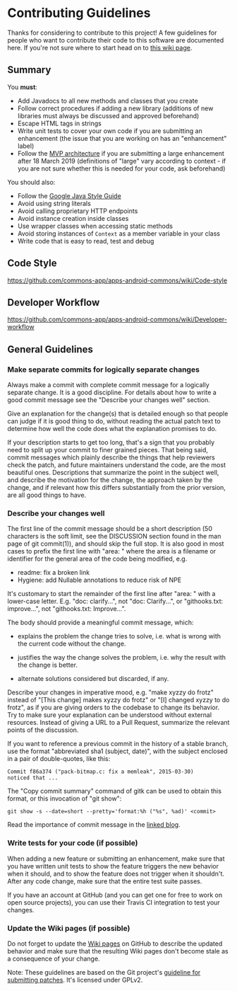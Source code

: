 # Contributing Guidelines

Thanks for considering to contribute to this project! A few guidelines for
people who want to contribute their code to this software are documented
here. If you're not sure where to start head on to [this wiki page](https://github.com/commons-app/apps-android-commons/wiki/Volunteers-welcome!).

## Summary

You **must**:
- Add Javadocs to all new methods and classes that you create
- Follow correct procedures if adding a new library (additions of new libraries must always be discussed and approved beforehand)
- Escape HTML tags in strings
- Write unit tests to cover your own code if you are submitting an enhancement (the issue that you are working on has an "enhancement" label)
- Follow the [MVP architecture](https://github.com/commons-app/apps-android-commons/issues/888) if you are submitting a large enhancement after 18 March 2019 (definitions of "large" vary according to context - if you are not sure whether this is needed for your code, ask beforehand)

You should also:
- Follow the [Google Java Style Guide](https://google.github.io/styleguide/javaguide.html)
- Avoid using string literals
- Avoid calling proprietary HTTP endpoints
- Avoid instance creation inside classes
- Use wrapper classes when accessing static methods
- Avoid storing instances of `Context` as a member variable in your class
- Write code that is easy to read, test and debug

## Code Style

https://github.com/commons-app/apps-android-commons/wiki/Code-style

## Developer Workflow

https://github.com/commons-app/apps-android-commons/wiki/Developer-workflow

## General Guidelines

### Make separate commits for logically separate changes

Always make a commit with complete commit message for a logically
separate change. It is a good discipline. For details about how to
write a good commit message see the "Describe your changes well" section.

Give an explanation for the change(s) that is detailed enough so
that people can judge if it is good thing to do, without reading
the actual patch text to determine how well the code does what
the explanation promises to do.

If your description starts to get too long, that's a sign that you
probably need to split up your commit to finer grained pieces.
That being said, commit messages which plainly describe the things that
help reviewers check the patch, and future maintainers understand
the code, are the most beautiful ones. Descriptions that summarize
the point in the subject well, and describe the motivation for the
change, the approach taken by the change, and if relevant how this
differs substantially from the prior version, are all good things
to have.

### Describe your changes well

The first line of the commit message should be a short description (50
characters is the soft limit, see the DISCUSSION section found in the
man page of git commit(1)), and should skip the full stop.  It is also
good in most cases to prefix the first line with "area: " where the area
is a filename or identifier for the general area of the code being modified,
e.g.

  * readme: fix a broken link
  * Hygiene: add Nullable annotations to reduce risk of NPE

It's customary to start the remainder of the first line after "area: "
with a lower-case letter. E.g. "doc: clarify...", not "doc:
Clarify...", or "githooks.txt: improve...", not "githooks.txt:
Improve...".

The body should provide a meaningful commit message, which:

  * explains the problem the change tries to solve, i.e. what is wrong
    with the current code without the change.

  * justifies the way the change solves the problem, i.e. why the
    result with the change is better.

  * alternate solutions considered but discarded, if any.

Describe your changes in imperative mood, e.g. "make xyzzy do frotz"
instead of "[This change] makes xyzzy do frotz" or "[I] changed xyzzy
to do frotz", as if you are giving orders to the codebase to change
its behavior.  Try to make sure your explanation can be understood
without external resources. Instead of giving a URL to a Pull Request,
summarize the relevant points of the discussion.

If you want to reference a previous commit in the history of a stable
branch, use the format "abbreviated sha1 (subject, date)",
with the subject enclosed in a pair of double-quotes, like this:

    Commit f86a374 ("pack-bitmap.c: fix a memleak", 2015-03-30)
    noticed that ...

The "Copy commit summary" command of gitk can be used to obtain this
format, or this invocation of "git show":

    git show -s --date=short --pretty='format:%h ("%s", %ad)' <commit>

Read the importance of commit message in the [linked blog](https://blog.oozou.com/commit-messages-matter-60309983c227?gi=c550a10d0f67).
### Write tests for your code (if possible)

When adding a new feature or submitting an enhancement, make sure that you have written unit tests to show
the feature triggers the new behavior when it should, and to show the
feature does not trigger when it shouldn't. After any code change, make
sure that the entire test suite passes.

If you have an account at GitHub (and you can get one for free to work
on open source projects), you can use their Travis CI integration to
test your changes.


### Update the Wiki pages (if possible)

Do not forget to update the [Wiki pages](https://github.com/commons-app/apps-android-commons/wiki)
on GitHub to describe the updated behavior and make sure that the resulting
Wiki pages don't become stale as a consequence of your change.

Note: These guidelines are based on the Git project's [guideline for submitting patches](https://github.com/git/git/blob/master/Documentation/SubmittingPatches). It's licensed under GPLv2.